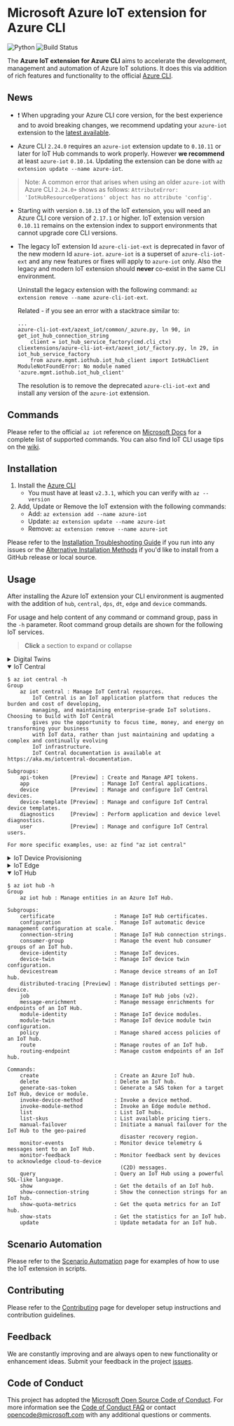# Microsoft Azure IoT extension for Azure CLI

![Python](https://img.shields.io/pypi/pyversions/azure-cli.svg?maxAge=2592000)
![Build Status](https://dev.azure.com/azureiotdevxp/aziotcli/_apis/build/status/Merge%20-%20Azure.azure-iot-cli-extension?branchName=dev)

The **Azure IoT extension for Azure CLI** aims to accelerate the development, management and automation of Azure IoT solutions. It does this via addition of rich features and functionality to the official [Azure CLI](https://docs.microsoft.com/en-us/cli/azure).

## News

- ❗ When upgrading your Azure CLI core version, for the best experience and to avoid breaking changes, we recommend updating your `azure-iot` extension to the [latest available](https://github.com/Azure/azure-iot-cli-extension/releases).

- Azure CLI `2.24.0` requires an `azure-iot` extension update to `0.10.11` or later for IoT Hub commands to work properly. However **we recommend** at least `azure-iot` `0.10.14`. Updating the extension can be done with `az extension update --name azure-iot`.

> Note: A common error that arises when using an older `azure-iot` with Azure CLI `2.24.0+` shows as follows: `AttributeError: 'IotHubResourceOperations' object has no attribute 'config'`.

- Starting with version `0.10.13` of the IoT extension, you will need an Azure CLI core version of `2.17.1` or higher. IoT extension version `0.10.11` remains on the extension index to support environments that cannot upgrade core CLI versions.

- The legacy IoT extension Id `azure-cli-iot-ext` is deprecated in favor of the new modern Id `azure-iot`. `azure-iot` is a superset of `azure-cli-iot-ext` and any new features or fixes will apply to `azure-iot` only. Also the legacy and modern IoT extension should **never** co-exist in the same CLI environment.

    Uninstall the legacy extension with the following command: `az extension remove --name azure-cli-iot-ext`.

    Related - if you see an error with a stacktrace similar to:

    ```text
    ...
    azure-cli-iot-ext/azext_iot/common/_azure.py, ln 90, in get_iot_hub_connection_string
        client = iot_hub_service_factory(cmd.cli_ctx)
    cliextensions/azure-cli-iot-ext/azext_iot/_factory.py, ln 29, in iot_hub_service_factory
        from azure.mgmt.iothub.iot_hub_client import IotHubClient
    ModuleNotFoundError: No module named 'azure.mgmt.iothub.iot_hub_client'
    ```

    The resolution is to remove the deprecated `azure-cli-iot-ext` and install any version of the `azure-iot` extension.

## Commands

Please refer to the official `az iot` reference on [Microsoft Docs](https://docs.microsoft.com/en-us/cli/azure/ext/azure-iot/iot) for a complete list of supported commands.  You can also find IoT CLI usage tips on the [wiki](https://github.com/Azure/azure-iot-cli-extension/wiki/Tips).

## Installation

1. Install the [Azure CLI](https://docs.microsoft.com/en-us/cli/azure/install-azure-cli)
    - You must have at least `v2.3.1`, which you can verify with `az --version`
1. Add, Update or Remove the IoT extension with the following commands:
    - Add: `az extension add --name azure-iot`
    - Update: `az extension update --name azure-iot`
    - Remove: `az extension remove --name azure-iot`

Please refer to the [Installation Troubleshooting Guide](docs/install-help.md) if you run into any issues or the [Alternative Installation Methods](docs/alt-install-methods.md) if you'd like to install from a GitHub release or local source.

## Usage

After installing the Azure IoT extension your CLI environment is augmented with the addition of `hub`, `central`, `dps`, `dt`, `edge` and `device` commands.

For usage and help content of any command or command group, pass in the `-h` parameter. Root command group details are shown for the following IoT services.

> **Click** a section to expand or collapse

<details>
  <summary>Digital Twins</summary>

```
$ az dt -h
Group
    az dt : Manage Azure Digital Twins solutions & infrastructure.
        This command group is in preview. It may be changed/removed in a future release.
Subgroups:
    endpoint        : Manage and configure Digital Twins instance endpoints.
    model           : Manage DTDL models and definitions on a Digital Twins instance.
    role-assignment : Manage RBAC role assignments for a Digital Twins instance.
    route           : Manage and configure event routes.
    twin            : Manage and configure the digital twins of a Digital Twins instance.

Commands:
    create          : Create a new Digital Twins instance.
    delete          : Delete an existing Digital Twins instance.
    list            : List the collection of Digital Twins instances by subscription or resource
                      group.
    show            : Show an existing Digital Twins instance.
```
</details>

<details open>
  <summary>IoT Central</summary>

```
$ az iot central -h
Group
    az iot central : Manage IoT Central resources.
        IoT Central is an IoT application platform that reduces the burden and cost of developing,
        managing, and maintaining enterprise-grade IoT solutions. Choosing to build with IoT Central
        gives you the opportunity to focus time, money, and energy on transforming your business
        with IoT data, rather than just maintaining and updating a complex and continually evolving
        IoT infrastructure.
        IoT Central documentation is available at https://aka.ms/iotcentral-documentation.

Subgroups:
    api-token       [Preview] : Create and Manage API tokens.
    app                       : Manage IoT Central applications.
    device          [Preview] : Manage and configure IoT Central devices.
    device-template [Preview] : Manage and configure IoT Central device templates.
    diagnostics     [Preview] : Perform application and device level diagnostics.
    user            [Preview] : Manage and configure IoT Central users.

For more specific examples, use: az find "az iot central"
```
</details>

<details>
  <summary>IoT Device Provisioning</summary>

```
$ az iot dps -h
Group
    az iot dps : Manage entities in an Azure IoT Hub Device Provisioning Service. Augmented with the
    IoT extension.

Subgroups:
    access-policy    : Manage Azure IoT Hub Device Provisioning Service access policies.
    certificate      : Manage Azure IoT Hub Device Provisioning Service certificates.
    enrollment       : Manage enrollments in an Azure IoT Hub Device Provisioning Service.
    enrollment-group : Manage Azure IoT Hub Device Provisioning Service.
    linked-hub       : Manage Azure IoT Hub Device Provisioning Service linked IoT hubs.
    registration     : Manage Azure IoT Hub Device Provisioning Service registrations.

Commands:
    create           : Create an Azure IoT Hub device provisioning service.
    delete           : Delete an Azure IoT Hub device provisioning service.
    list             : List Azure IoT Hub device provisioning services.
    show             : Get the details of an Azure IoT Hub device provisioning service.
    update           : Update an Azure IoT Hub device provisioning service.
```
</details>

<details>
  <summary>IoT Edge</summary>

```
$ az iot edge -h
Group
    az iot edge : Manage IoT solutions on the Edge.

Subgroups:
    deployment  : Manage IoT Edge deployments at scale.

Commands:
    set-modules : Set edge modules on a single device.
```
</details>

<details open>
  <summary>IoT Hub</summary>

```
$ az iot hub -h
Group
    az iot hub : Manage entities in an Azure IoT Hub.

Subgroups:
    certificate                   : Manage IoT Hub certificates.
    configuration                 : Manage IoT automatic device management configuration at scale.
    connection-string             : Manage IoT Hub connection strings.
    consumer-group                : Manage the event hub consumer groups of an IoT hub.
    device-identity               : Manage IoT devices.
    device-twin                   : Manage IoT device twin configuration.
    devicestream                  : Manage device streams of an IoT hub.
    distributed-tracing [Preview] : Manage distributed settings per-device.
    job                           : Manage IoT Hub jobs (v2).
    message-enrichment            : Manage message enrichments for endpoints of an IoT Hub.
    module-identity               : Manage IoT device modules.
    module-twin                   : Manage IoT device module twin configuration.
    policy                        : Manage shared access policies of an IoT hub.
    route                         : Manage routes of an IoT hub.
    routing-endpoint              : Manage custom endpoints of an IoT hub.

Commands:
    create                        : Create an Azure IoT hub.
    delete                        : Delete an IoT hub.
    generate-sas-token            : Generate a SAS token for a target IoT Hub, device or module.
    invoke-device-method          : Invoke a device method.
    invoke-module-method          : Invoke an Edge module method.
    list                          : List IoT hubs.
    list-skus                     : List available pricing tiers.
    manual-failover               : Initiate a manual failover for the IoT Hub to the geo-paired
                                    disaster recovery region.
    monitor-events                : Monitor device telemetry & messages sent to an IoT Hub.
    monitor-feedback              : Monitor feedback sent by devices to acknowledge cloud-to-device
                                    (C2D) messages.
    query                         : Query an IoT Hub using a powerful SQL-like language.
    show                          : Get the details of an IoT hub.
    show-connection-string        : Show the connection strings for an IoT hub.
    show-quota-metrics            : Get the quota metrics for an IoT hub.
    show-stats                    : Get the statistics for an IoT hub.
    update                        : Update metadata for an IoT hub.
```
</details>

## Scenario Automation

Please refer to the [Scenario Automation](docs/scenario-automation.md) page for examples of how to use the IoT extension in scripts.

## Contributing

Please refer to the [Contributing](CONTRIBUTING.md) page for developer setup instructions and contribution guidelines.

## Feedback

We are constantly improving and are always open to new functionality or enhancement ideas. Submit your feedback in the project [issues](https://github.com/Azure/azure-iot-cli-extension/issues).

## Code of Conduct

This project has adopted the [Microsoft Open Source Code of Conduct](https://opensource.microsoft.com/codeofconduct/).
For more information see the [Code of Conduct FAQ](https://opensource.microsoft.com/codeofconduct/faq/) or
contact [opencode@microsoft.com](mailto:opencode@microsoft.com) with any additional questions or comments.